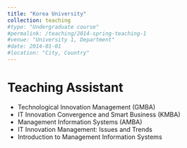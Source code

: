 ```yaml
---
title: "Korea University"
collection: teaching
#type: "Undergraduate course"
#permalink: /teaching/2014-spring-teaching-1
#venue: "University 1, Department"
#date: 2014-01-01
#location: "City, Country"
---
```


Teaching Assistant
======
* Technological Innovation Management (GMBA)
* IT Innovation Convergence and Smart Business (KMBA)
* Management Information Systems (AMBA)
* IT Innovation Management: Issues and Trends
* Introduction to Management Information Systems
